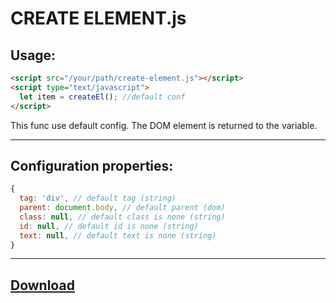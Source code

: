CREATE ELEMENT.js
===================

Usage:
-------------------

  ```html
  <script src="/your/path/create-element.js"></script>
  <script type="text/javascript">
    let item = createEl(); //default conf
  </script>
  ```

This func use default config. The DOM element is returned to the variable.

-------------------
Configuration properties:
-------------------

  ```javascript
  {
    tag: 'div', // default tag (string)
    parent: document.body, // default parent (dom)
    class: null, // default class is none (string)
    id: null, // default id is none (string)
    text: null, // default text is none (string)
  }
  ```

-------------------
[Download](https://raw.githubusercontent.com/andrey-riwall/create-element.js/main/create-object.js)
-------------------